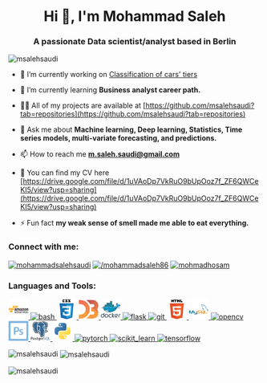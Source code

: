 <h1 align="center">Hi 👋, I'm Mohammad Saleh</h1>
<h3 align="center">A passionate Data scientist/analyst based in Berlin</h3>

<p align="left"> <img src="https://komarev.com/ghpvc/?username=msalehsaudi&label=Profile%20views&color=0e75b6&style=flat" alt="msalehsaudi" /> </p>

- 🔭 I’m currently working on [Classification of cars' tiers](https://github.com/msalehsaudi/Autoscout24)

- 🌱 I’m currently learning **Business analyst career path.**

- 👨‍💻 All of my projects are available at [https://github.com/msalehsaudi?tab=repositories](https://github.com/msalehsaudi?tab=repositories)

- 💬 Ask me about **Machine learning, Deep learning, Statistics, Time series models, multi-variate forecasting, and predictions.**

- 📫 How to reach me **m.saleh.saudi@gmail.com**

- 📄 You can find my CV here [https://drive.google.com/file/d/1uVAoDp7VkRuO9bUpOoz7f_ZF6QWCeKI5/view?usp=sharing](https://drive.google.com/file/d/1uVAoDp7VkRuO9bUpOoz7f_ZF6QWCeKI5/view?usp=sharing)

- ⚡ Fun fact **my weak sense of smell made me able to eat everything.**

<h3 align="left">Connect with me:</h3>
<p align="left">
<a href="https://linkedin.com/in/mohammadsalehsaudi" target="blank"><img align="center" src="https://raw.githubusercontent.com/rahuldkjain/github-profile-readme-generator/master/src/images/icons/Social/linked-in-alt.svg" alt="mohammadsalehsaudi" height="30" width="40" /></a>
<a href="https://kaggle.com/mohammadsaleh86" target="blank"><img align="center" src="https://raw.githubusercontent.com/rahuldkjain/github-profile-readme-generator/master/src/images/icons/Social/kaggle.svg" alt="/mohammadsaleh86" height="30" width="40" /></a>
<a href="https://fb.com/mohmadhosam" target="blank"><img align="center" src="https://raw.githubusercontent.com/rahuldkjain/github-profile-readme-generator/master/src/images/icons/Social/facebook.svg" alt="mohmadhosam" height="30" width="40" /></a>
</p>

<h3 align="left">Languages and Tools:</h3>
<p align="left"> <a href="https://aws.amazon.com" target="_blank"> <img src="https://raw.githubusercontent.com/devicons/devicon/master/icons/amazonwebservices/amazonwebservices-original-wordmark.svg" alt="aws" width="40" height="40"/> </a> <a href="https://www.gnu.org/software/bash/" target="_blank"> <img src="https://www.vectorlogo.zone/logos/gnu_bash/gnu_bash-icon.svg" alt="bash" width="40" height="40"/> </a> <a href="https://www.w3schools.com/css/" target="_blank"> <img src="https://raw.githubusercontent.com/devicons/devicon/master/icons/css3/css3-original-wordmark.svg" alt="css3" width="40" height="40"/> </a> <a href="https://d3js.org/" target="_blank"> <img src="https://raw.githubusercontent.com/devicons/devicon/master/icons/d3js/d3js-original.svg" alt="d3js" width="40" height="40"/> </a> <a href="https://www.docker.com/" target="_blank"> <img src="https://raw.githubusercontent.com/devicons/devicon/master/icons/docker/docker-original-wordmark.svg" alt="docker" width="40" height="40"/> </a> <a href="https://flask.palletsprojects.com/" target="_blank"> <img src="https://www.vectorlogo.zone/logos/pocoo_flask/pocoo_flask-icon.svg" alt="flask" width="40" height="40"/> </a> <a href="https://git-scm.com/" target="_blank"> <img src="https://www.vectorlogo.zone/logos/git-scm/git-scm-icon.svg" alt="git" width="40" height="40"/> </a> <a href="https://www.w3.org/html/" target="_blank"> <img src="https://raw.githubusercontent.com/devicons/devicon/master/icons/html5/html5-original-wordmark.svg" alt="html5" width="40" height="40"/> </a> <a href="https://www.mysql.com/" target="_blank"> <img src="https://raw.githubusercontent.com/devicons/devicon/master/icons/mysql/mysql-original-wordmark.svg" alt="mysql" width="40" height="40"/> </a> <a href="https://opencv.org/" target="_blank"> <img src="https://www.vectorlogo.zone/logos/opencv/opencv-icon.svg" alt="opencv" width="40" height="40"/> </a> <a href="https://www.photoshop.com/en" target="_blank"> <img src="https://raw.githubusercontent.com/devicons/devicon/master/icons/photoshop/photoshop-line.svg" alt="photoshop" width="40" height="40"/> </a> <a href="https://www.postgresql.org" target="_blank"> <img src="https://raw.githubusercontent.com/devicons/devicon/master/icons/postgresql/postgresql-original-wordmark.svg" alt="postgresql" width="40" height="40"/> </a> <a href="https://www.python.org" target="_blank"> <img src="https://raw.githubusercontent.com/devicons/devicon/master/icons/python/python-original.svg" alt="python" width="40" height="40"/> </a> <a href="https://pytorch.org/" target="_blank"> <img src="https://www.vectorlogo.zone/logos/pytorch/pytorch-icon.svg" alt="pytorch" width="40" height="40"/> </a> <a href="https://scikit-learn.org/" target="_blank"> <img src="https://upload.wikimedia.org/wikipedia/commons/0/05/Scikit_learn_logo_small.svg" alt="scikit_learn" width="40" height="40"/> </a> <a href="https://www.tensorflow.org" target="_blank"> <img src="https://www.vectorlogo.zone/logos/tensorflow/tensorflow-icon.svg" alt="tensorflow" width="40" height="40"/> </a> </p>

<p><img align="left" src="https://github-readme-stats.vercel.app/api/top-langs?username=msalehsaudi&show_icons=true&locale=en&layout=compact" alt="msalehsaudi" /></p>

<p>&nbsp;<img align="center" src="https://github-readme-stats.vercel.app/api?username=msalehsaudi&show_icons=true&locale=en" alt="msalehsaudi" /></p>

<p><img align="center" src="https://github-readme-streak-stats.herokuapp.com/?user=msalehsaudi&" alt="msalehsaudi" /></p>

